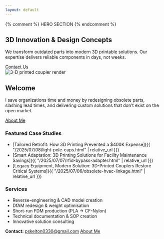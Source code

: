 ```yaml
---
layout: default
---
```


{% comment %} HERO SECTION {% endcomment %}
<section class="bg-gradient-to-b from-slate-900 to-slate-700 text-white">
  <div class="max-w-7xl mx-auto px-6 py-24 grid md:grid-cols-2 gap-12 items-center">
    <div>
      <h1 class="text-4xl md:text-6xl font-extrabold leading-tight">3D Innovation &amp; Design Concepts</h1>
      <p class="text-lg md:text-xl text-slate-300 mt-6">We transform outdated parts into modern 3D printable solutions. Our expertise delivers reliable components in days, not weeks.</p>
      <a id="contact" href="/contact.html" class="inline-block mt-8 px-8 py-3 rounded-lg bg-emerald-500 hover:bg-emerald-600 font-semibold shadow-lg transition">Contact Us</a>
    </div>
    <div>
      <img src="/assets/images/hero.webp" alt="3-D printed coupler render" class="rounded-xl shadow-2xl" loading="lazy">
    </div>
  </div>
</section>


## Welcome
I save organizations time and money by redesigning obsolete parts, slashing lead times,
and delivering custom solutions that don't exist on the open market.

[About Me](about.html)

### Featured Case Studies
* [Tailored Retrofit: How 3D Printing Prevented a $400K Expense]({{ "/2025/07/08/light-pole-caps.html" | relative_url }})
* [Smart Adaptation: 3D Printing Solutions for Facility Maintenance Savings]({{ "/2025/07/07/rfid-bypass-adapter.html" | relative_url }})
* [Legacy Equipment, Modern Solution: 3D-Printed Couplers Restore Critical Systems]({{ "/2025/07/06/obsolete-hvac-linkage.html" | relative_url }})

### Services
* Reverse-engineering & CAD model creation
* DfAM redesign & weight optimisation
* Short-run FDM production (PLA → CF-Nylon)
* Technical documentation & SOP creation
* Innovative solution consulting

**Contact:** pskelton0330@gmail.com
[About Me](about.html)

